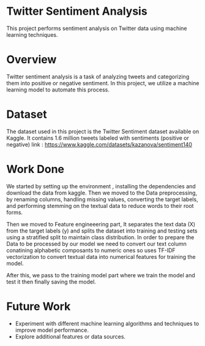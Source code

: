 # **Twitter Sentiment Analysis**

This project performs sentiment analysis on Twitter data using machine learning techniques.

# **Overview**
Twitter sentiment analysis is a task of analyzing tweets and categorizing them into positive or negative sentiment. In this project, we utilize a machine learning model to automate this process.

# **Dataset**
The dataset used in this project is the Twitter Sentiment dataset available on Kaggle. It contains 1.6 million tweets labeled with sentiments (positive or negative)
link : https://www.kaggle.com/datasets/kazanova/sentiment140

# **Work Done**
We started by setting up the environment , installing the dependencies and download the data from kaggle. Then we moved to the Data preprocessing,  by renaming columns, handling missing values, converting the target labels, and performing stemming on the textual data to reduce words to their root forms.

Then we moved to Feature engineeering part,  It separates the text data (X) from the target labels (y) and splits the dataset into training and testing sets using a stratified split to maintain class distribution. In order to prepare the Data to be processed by our model we need to convert our text column conatining alphabetic composants to numeric ones so uses TF-IDF vectorization to convert textual data into numerical features for training the model.

After this, we pass to the training model part where we train the model and test it then finally saving the model.



# **Future Work**
  - Experiment with different machine learning algorithms and techniques to improve model performance.
  - Explore additional features or data sources.
